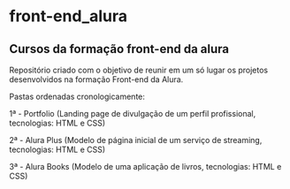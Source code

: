 # front-end_alura
## Cursos da formação front-end da alura
Repositório criado com o objetivo de reunir em um só lugar os projetos desenvolvidos na formação Front-end da Alura.

Pastas ordenadas cronologicamente:

1ª - Portfolio (Landing page de divulgação de um perfil profissional, tecnologias: HTML e CSS)

2ª - Alura Plus (Modelo de página inicial de um serviço de streaming, tecnologias: HTML e CSS)

3ª - Alura Books (Modelo de uma aplicação de livros, tecnologias: HTML e CSS)
